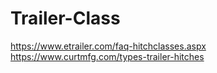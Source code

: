 # Trailer-Class
https://www.etrailer.com/faq-hitchclasses.aspx https://www.curtmfg.com/types-trailer-hitches
